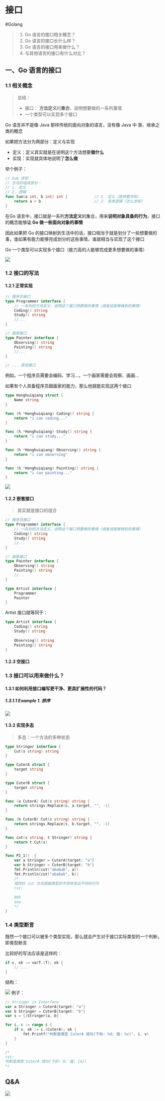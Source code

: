 # 接口

<!--more-->
#Golang 

> 1. Go 语言的接口相关概念？
> 2. Go 语言的接口长什么样？
> 3. Go 语言的接口用来做什么？
> 4. 与其他语言的接口有什么对比？

## 一、Go 语言的接口

### 1.1 相关概念

> 总结：
>
> - 接口： **方法定义**的**集合**，说明想要做的一系列事情
> - 一个类型可以实现多个接口

Go 语言并不是像 Java 那样传统的面向对象的语言，没有像 Java 中 类、继承之类的概念



如果把方法分为两部分：定义与实现

- 定义：定义其实就是在说明这个方法想要**做什么**
- 实现：实现就具体地说明了**怎么做**

举个例子：

```go
// Sum 求和
// 方法的组成部分：
// 1. 定义
// 2. 逻辑
func Sum(a int, b int) int {    		// 1. 定义（我想要求和）
    return a + b                        // 2. 具体逻辑（怎么求和）
}	
```



在Go 语言中，接口就是一系列**方法定义**的集合，用来**说明对象具备的行为**，接口的概念能够**让 Go 做一些面向对象的事情**

因此如果把 Go 的接口映射到生活中的话，接口相当于就是划分了一些想要做的事，谁如果有能力能够完成划分的这些事情，谁就相当与实现了这个接口

Go 一个类型可以实现多个接口（能力高的人能够完成更多想要做的事情）

![](images/posts/Pasted%20image%2020230512122455.png)

### 1.2 接口的写法

#### 1.2.1 正常实现

```go
// 程序员接口
type Programmer interface {
    // 一系列的方法定义，说明这个接口想要做的事情（或者说能够做到的事情）
    Coding() string
    Study() string
    //...
}

// 画家接口
type Painter interface {
    Observing() string
    Painting() string
    //...
}

// ... 其他接口
```

例如，一个程序员需要会编码、学习...，一个画家需要会观察、画画...

如果有个人具备程序员跟画家的能力，那么他就能实现这两个接口

```go
type Honghuiqiang struct {
    Name string
}

func (h *Honghuiqiang) Coding() string {
    return "i can coding..."
}

func (h *Honghuiqiang) Study() string {
    return "i can study..."
}

func (h *Honghuiqiang) Observing() string {
    return "i can observing"
}

func (h *Honghuiqiang) Painting() string {
    return "i can painting..."
}
```

![](images/posts/Pasted%20image%2020230512122532.png)

#### 1.2.2 嵌套接口

> 其实就是接口的组合

```go
// 程序员接口
type Programmer interface {
    // 一系列的方法定义，说明这个接口想要做的事情（或者说能够做到的事情）
    Coding() string
    Study() string
    //...
}

// 画家接口
type Painter interface {
    Observing() string
    Painting() string
    //...
}

type Artist interface {
    Programmer
    Painter
}
```

Artist 接口就等同于：

```go
type Artist interface {
    Coding() string
    Study() string
    
    Observing() string
    Painting() string
}
```

#### 1.2.3 空接口



### 1.3 接口可以用来做什么？

#### 1.3.1 如何利用接口编写更干净、更具扩展性的代码？

##### 1.3.1.1 Example 1. 排序

![](images/posts/Pasted%20image%2020230512122553.png)

#### 1.3.2 实现多态

> 多态：一个方法的多种状态

```go
type Stringer interface {
    Cut(s string) string
}

type CuterA struct {
    target string
}

type CuterB struct {
    target string
}

func (a CuterA) Cut(s string) string {
    return strings.Replace(s, a.target, "", -1)
}

func (b CuterB) Cut(s string) string {
    return strings.Replace(s, b.target, "", -1)
}

func cut(s string, t Stringer) string {
    return t.Cut(s)
}

func P2_1()  {
    var a Stringer = CuterA{target: "a"}
    var b Stringer = CuterB{target: "b"}
    fmt.Println(cut("ababab", a))
    fmt.Println(cut("ababab", b))
    /*
    相同的 cut 方法根据类型的不同体现出不同的行为
    rst:
    
    bbb
    aaa
    */
}
```



### 1.4 类型断言

既然一个接口可以被多个类型实现，那么就会产生对于接口实际类型的一个判断，即类型断言

比较好的写法应该是这样的：

```go
if v, ok := varT.(T); ok {
    // ...
}
```

结构：

![](images/posts/Pasted%20image%2020230512122901.png)
例子：

```go
// Stringer is Interface
var a Stringer = CuterA{target: "a"}
var b Stringer = CuterB{target: "b"}
var s = []Stringer{a, b}

for i, c := range s {
    if v, ok := c.(CuterA); ok {
        fmt.Printf("判断是类型 CuterA 成功(下标: %d; 值: %v)", i, v)
    }
}

/*
rst:
判断是类型 CuterA 成功(下标: 0; 值: {a})
*/
```



## Q&A

![](images/posts/Pasted%20image%2020230512122848.png)
